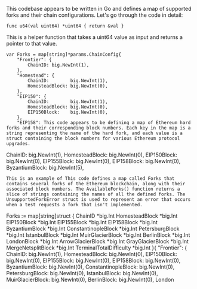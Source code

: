 This codebase appears to be written in Go and defines a map of supported forks and their chain configurations. Let's go through the code in detail:

```
func u64(val uint64) *uint64 { return &val }
```
This is a helper function that takes a uint64 value as input and returns a pointer to that value.

```
var Forks = map[string]*params.ChainConfig{
	"Frontier": {
		ChainID: big.NewInt(1),
	},
	"Homestead": {
		ChainID:        big.NewInt(1),
		HomesteadBlock: big.NewInt(0),
	},
	"EIP150": {
		ChainID:        big.NewInt(1),
		HomesteadBlock: big.NewInt(0),
		EIP150Block:    big.NewInt(0),
	},
	"EIP158": This code appears to be defining a map of Ethereum hard forks and their corresponding block numbers. Each key in the map is a string representing the name of the hard fork, and each value is a struct containing the block numbers for various Ethereum protocol upgrades.

```
ChainID:        big.NewInt(1),
HomesteadBlock: big.NewInt(0),
EIP150Block:    big.NewInt(0),
EIP155Block:    big.NewInt(0),
EIP158Block:    big.NewInt(0),
ByzantiumBlock: big.NewInt(5),
```
This is an example of This code defines a map called Forks that contains several forks of the Ethereum blockchain, along with their associated block numbers. The AvailableForks() function returns a slice of strings containing the names of all the defined forks. The UnsupportedForkError struct is used to represent an error that occurs when a test requests a fork that isn't implemented.

```
Forks := map[string]struct {
	ChainID                 *big.Int
	HomesteadBlock          *big.Int
	EIP150Block             *big.Int
	EIP155Block             *big.Int
	EIP158Block             *big.Int
	ByzantiumBlock          *big.Int
	ConstantinopleBlock     *big.Int
	PetersburgBlock         *big.Int
	IstanbulBlock           *big.Int
	MuirGlacierBlock        *big.Int
	BerlinBlock             *big.Int
	LondonBlock             *big.Int
	ArrowGlacierBlock       *big.Int
	GrayGlacierBlock        *big.Int
	MergeNetsplitBlock      *big.Int
	TerminalTotalDifficulty *big.Int
}{
	"Frontier": {
		ChainID:                 big.NewInt(1),
		HomesteadBlock:          big.NewInt(0),
		EIP150Block:             big.NewInt(0),
		EIP155Block:             big.NewInt(0),
		EIP158Block:             big.NewInt(0),
		ByzantiumBlock:          big.NewInt(0),
		ConstantinopleBlock:     big.NewInt(0),
		PetersburgBlock:         big.NewInt(0),
		IstanbulBlock:           big.NewInt(0),
		MuirGlacierBlock:        big.NewInt(0),
		BerlinBlock:             big.NewInt(0),
		London